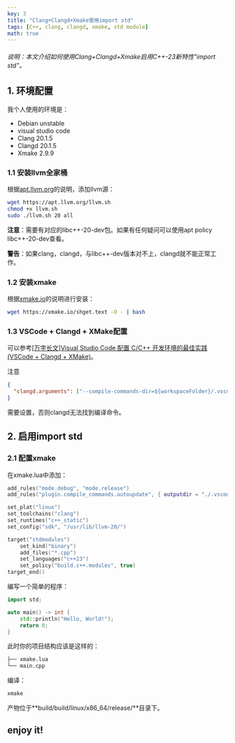 ```yaml
---
key: 3
title: "Clang+Clangd+Xmake使用import std"
tags: [C++, clang, clangd, xmake, std module]
math: true
---
```


###### 说明：本文介绍如何使用Clang+Clangd+Xmake启用C++-23新特性"import std"。

<!-- more -->

## 1. 环境配置

我个人使用的环境是：

- Debian unstable
- visual studio code
- Clang 20.1.5
- Clangd 20.1.5
- Xmake 2.9.9

### 1.1 安装llvm全家桶

根据[apt.llvm.org](https://apt.llvm.org/)的说明，添加llvm源：

``` bash
wget https://apt.llvm.org/llvm.sh
chmod +x llvm.sh
sudo ./llvm.sh 20 all
```

**注意**：需要有对应的libc++-20-dev包。如果有任何疑问可以使用apt policy libc++-20-dev查看。

**警告**：如果clang，clangd，与libc++-dev版本对不上，clangd就不能正常工作。

### 1.2 安装xmake

根据[xmake.io](https://xmake.io/#/zh-cn/guide/installation)的说明进行安装：

``` bash
wget https://xmake.io/shget.text -O - | bash
```

### 1.3 VSCode + Clangd + XMake配置

可以参考[[万字长文]Visual Studio Code 配置 C/C++ 开发环境的最佳实践(VSCode + Clangd + XMake)](https://zhuanlan.zhihu.com/p/398790625)。

注意
``` json
{
  "clangd.arguments": ["--compile-commands-dir=${workspaceFolder}/.vscode"]
}
```
需要设置，否则clangd无法找到编译命令。

## 2. 启用import std

### 2.1 配置xmake

在xmake.lua中添加：
``` lua
add_rules("mode.debug", "mode.release")
add_rules("plugin.compile_commands.autoupdate", { outputdir = "./.vscode" })

set_plat("linux")
set_toolchains("clang")
set_runtimes("c++_static")
set_config("sdk", "/usr/lib/llvm-20/")

target("stdmodules")
    set_kind("binary")
    add_files("*.cpp")
    set_languages("c++23")
    set_policy("build.c++.modules", true)
target_end()
```

编写一个简单的程序：
``` cpp
import std;

auto main() -> int {
    std::println("Hello, World!");
    return 0;
}
```

此时你的项目结构应该是这样的：
``` bash
├── xmake.lua
└── main.cpp
```

编译：
``` bash
xmake
```

产物位于**build/build/linux/x86_64/release/**目录下。

## enjoy it!